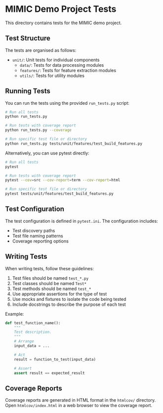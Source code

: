 # MIMIC Demo Project Tests

This directory contains tests for the MIMIC demo project.

## Test Structure

The tests are organised as follows:

- `unit/`: Unit tests for individual components
  - `data/`: Tests for data processing modules
  - `features/`: Tests for feature extraction modules
  - `utils/`: Tests for utility modules

## Running Tests

You can run the tests using the provided `run_tests.py` script:

```bash
# Run all tests
python run_tests.py

# Run tests with coverage report
python run_tests.py --coverage

# Run specific test file or directory
python run_tests.py tests/unit/features/test_build_features.py
```

Alternatively, you can use pytest directly:

```bash
# Run all tests
pytest

# Run tests with coverage report
pytest --cov=src --cov-report=term --cov-report=html

# Run specific test file or directory
pytest tests/unit/features/test_build_features.py
```

## Test Configuration

The test configuration is defined in `pytest.ini`. The configuration includes:

- Test discovery paths
- Test file naming patterns
- Coverage reporting options

## Writing Tests

When writing tests, follow these guidelines:

1. Test files should be named `test_*.py`
2. Test classes should be named `Test*`
3. Test methods should be named `test_*`
4. Use appropriate assertions for the type of test
5. Use mocks and fixtures to isolate the code being tested
6. Include docstrings to describe the purpose of each test

Example:

```python
def test_function_name():
    """
    Test description.
    """
    # Arrange
    input_data = ...

    # Act
    result = function_to_test(input_data)

    # Assert
    assert result == expected_result
```

## Coverage Reports

Coverage reports are generated in HTML format in the `htmlcov/` directory. Open `htmlcov/index.html` in a web browser to view the coverage report.
